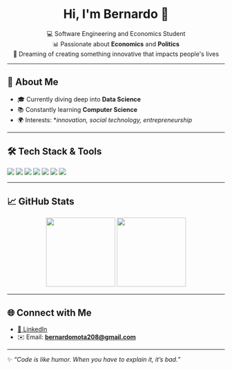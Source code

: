 <h1 align="center">Hi, I'm Bernardo 👋</h1>

<p align="center">
  💻 Software Engineering and Economics Student <br/>
  📊 Passionate about <b>Economics</b> and <b>Politics</b> <br/>
  🚀 Dreaming of creating something innovative that impacts people's lives
</p>

---

## 🚀 About Me
- 🎓 Currently diving deep into **Data Science**  
- 📚 Constantly learning **Computer Science** 
- 🌍 Interests: **innovation, social technology, entrepreneurship*

---

## 🛠️ Tech Stack & Tools
<div>
  <img src="https://img.shields.io/badge/Code-JavaScript-yellow?logo=javascript" />
  <img src="https://img.shields.io/badge/Frontend-React-blue?logo=react" />
  <img src="https://img.shields.io/badge/Backend-Node.js-green?logo=node.js" />
  <img src="https://img.shields.io/badge/Language-Python-blue?logo=python" />
  <img src="https://img.shields.io/badge/Database-PostgreSQL-blue?logo=postgresql" />
  <img src="https://img.shields.io/badge/Version-Git-orange?logo=git" />
  <img src="https://img.shields.io/badge/Cloud-AWS-gray?logo=amazonaws" />
</div>

---

## 📈 GitHub Stats
<p align="center">
  <img height="160" src="https://github-readme-stats.vercel.app/api?username=bernardo12345678&show_icons=true&theme=radical" />
  <img height="160" src="https://github-readme-stats.vercel.app/api/top-langs/?username=bernardo12345678&layout=compact&theme=radical" />
</p>

---

## 🌐 Connect with Me
- [💼 LinkedIn](www.linkedin.com/in/bernardo-timo)   
- ✉️ Email: **bernardomota208@gmail.com**

---

✨ *“Code is like humor. When you have to explain it, it’s bad.”*
